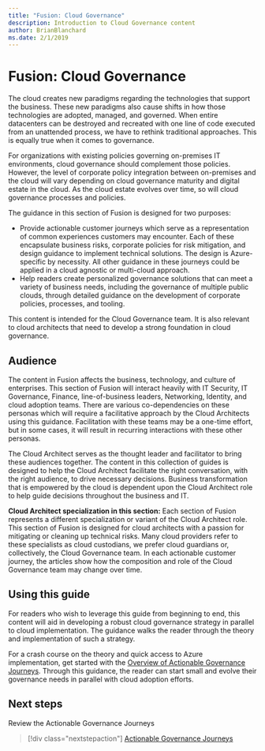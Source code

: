 ```yaml
---
title: "Fusion: Cloud Governance"
description: Introduction to Cloud Governance content
author: BrianBlanchard
ms.date: 2/1/2019
---
```


# Fusion: Cloud Governance

The cloud creates new paradigms regarding the technologies that support the business. These new paradigms also cause shifts in how those technologies are adopted, managed, and governed. When entire datacenters can be destroyed and recreated with one line of code executed from an unattended process, we have to rethink traditional approaches. This is equally true when it comes to governance.

For organizations with existing policies governing on-premises IT environments, cloud governance should complement those policies. However, the level of corporate policy integration between on-premises and the cloud will vary depending on cloud governance maturity and digital estate in the cloud. As the cloud estate evolves over time, so will cloud governance processes and policies.

The guidance in this section of Fusion is designed for two purposes:

* Provide actionable customer journeys which serve as a representation of common experiences customers may encounter. Each of these encapsulate business risks, corporate policies for risk mitigation, and design guidance to implement technical solutions. The design is Azure-specific by necessity. All other guidance in these journeys could be applied in a cloud agnostic or multi-cloud approach.  
* Help readers create personalized governance solutions that can meet a variety of business needs, including the governance of multiple public clouds, through detailed guidance on the development of corporate policies, processes, and tooling.

This content is intended for the Cloud Governance team. It is also relevant to cloud architects that need to develop a strong foundation in cloud governance.

## Audience

The content in Fusion affects the business, technology, and culture of enterprises. This section of Fusion will interact heavily with IT Security, IT Governance, Finance, line-of-business leaders, Networking, Identity, and cloud adoption teams. There are various co-dependencies on these personas which will require a facilitative approach by the Cloud Architects using this guidance. Facilitation with these teams may be a one-time effort, but in some cases, it will result in recurring interactions with these other personas.

The Cloud Architect serves as the thought leader and facilitator to bring these audiences together. The content in this collection of guides is designed to help the Cloud Architect facilitate the right conversation, with the right audience, to drive necessary decisions. Business transformation that is empowered by the cloud is dependent upon the Cloud Architect role to help guide decisions throughout the business and IT.

**Cloud Architect specialization in this section:** Each section of Fusion represents a different specialization or variant of the Cloud Architect role. This section of Fusion is designed for cloud architects with a passion for mitigating or cleaning up technical risks. Many cloud providers refer to these specialists as cloud custodians, we prefer cloud guardians or, collectively, the Cloud Governance team. In each actionable customer journey, the articles show how the composition and role of the Cloud Governance team may change over time.

## Using this guide

For readers who wish to leverage this guide from beginning to end, this content will aid in developing a robust cloud governance strategy in parallel to cloud implementation. The guidance walks the reader through the theory and implementation of such a strategy.

For a crash course on the theory and quick access to Azure implementation, get started with the [Overview of Actionable Governance Journeys](./journeys/overview.md). Through this guidance, the reader can start small and evolve their governance needs in parallel with cloud adoption efforts.

## Next steps

Review the Actionable Governance Journeys

> [!div class="nextstepaction"]
> [Actionable Governance Journeys](./journeys/overview.md)
